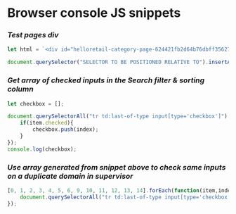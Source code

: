 # **Browser console JS snippets**

### *Test pages div*
```js
let html = `<div id="helloretail-category-page-624421fb2d64b76dbff35627" data-filters=" { &apos;hierarchies&apos;: [&apos;Overlocker&apos;, &apos;Bernina Overlocker&apos;] } "></div>`

document.querySelector("SELECTOR TO BE POSITIONED RELATIVE TO").insertAdjacentHTML("beforebegin",html);
```

### *Get array of checked inputs in the Search filter & sorting column*
```js
let checkbox = [];

document.querySelectorAll("tr td:last-of-type input[type='checkbox']").forEach(function(item,index){
    if(item.checked){
        checkbox.push(index);
    }
});
console.log(checkbox);
```
### *Use array generated from snippet above to check same inputs on a duplicate domain in supervisor*
```js
[0, 1, 2, 3, 4, 5, 6, 9, 10, 11, 12, 13, 14].forEach(function(item,index){
    document.querySelectorAll("tr td:last-of-type input[type='checkbox']")[[0, 1, 2, 3, 4, 5, 6, 9, 10, 11, 12, 13, 14][index]].click()
});
```
